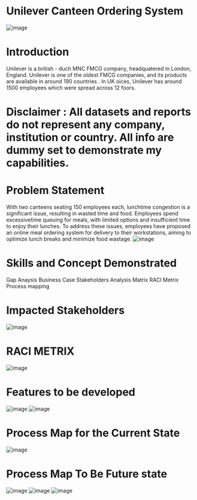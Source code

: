 # Unilever Canteen Ordering System
![image](https://github.com/Mizlizzy/Unilever-canteen-ordering-system/assets/125541494/3241d00a-0c30-4733-a3ec-b601fe19039d)

# Introduction 
Unilever is a british - duch MNC FMCG company, headquatered in London, England. Unilever is one of the oldest FMCG companies, and its products are available in around 190 countries . In UK oices, Unilever has around 1500 employees which were spread across 12 foors.

# Disclaimer : All datasets and reports do not represent any company, institution or country. All info are dummy set to demonstrate my capabilities.


# Problem Statement
With two canteens seating 150 employees each, lunchtime congestion is a significant issue, resulting in wasted time and food. Employees spend excessivetime queuing for meals, with limited options and insufficient time to enjoy their lunches. To address these issues, employees have proposed an online meal ordering system for delivery to their workstations, aiming to optimize lunch breaks and minimize food wastage.
![image](https://github.com/Mizlizzy/Unilever-canteen-ordering-system/assets/125541494/a37f500d-b908-4fa4-b71f-2ba094962274)
# Skills and Concept Demonstrated
Gap Anaysis
Business Case
Stakeholders Analysis Matrix
RACI Metrix
Process mapping
# Impacted Stakeholders
![image](https://github.com/Mizlizzy/Unilever-canteen-ordering-system/assets/125541494/658d7d5b-a4e9-45ac-a940-241c07e15a3f)
# RACI METRIX
![image](https://github.com/Mizlizzy/Unilever-canteen-ordering-system/assets/125541494/6a17c1aa-86d2-4121-b0a8-8029da9b207f)
# Features to be developed
![image](https://github.com/Mizlizzy/Unilever-canteen-ordering-system/assets/125541494/cbe9564e-740b-4b62-b2a8-a109cb2a05cc)
![image](https://github.com/Mizlizzy/Unilever-canteen-ordering-system/assets/125541494/b5503f81-54d9-45eb-a764-643cf52927a5)
# Process Map for the Current State
![image](https://github.com/Mizlizzy/Unilever-canteen-ordering-system/assets/125541494/5080d2e3-261b-425c-a7d9-70cdea30a4e4)
# Process Map To Be Future state
![image](https://github.com/Mizlizzy/Unilever-canteen-ordering-system/assets/125541494/39f8ab43-6985-4930-b13e-a4888554b8fe)
![image](https://github.com/Mizlizzy/Unilever-canteen-ordering-system/assets/125541494/a9c98d20-fdb5-49a5-9e4a-0730d01cedd8)
![image](https://github.com/Mizlizzy/Unilever-canteen-ordering-system/assets/125541494/2e9a8ee9-21cf-45fe-806c-8992d6590167)



